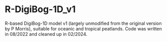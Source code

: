 # R-DigiBog-1D_v1
R-based DigiBog-1D model v1 (largely unmodified from the original version by P Morris), suitable for oceanic and tropical peatlands. Code was written in 08/2022 and cleaned up in 02/2024.
